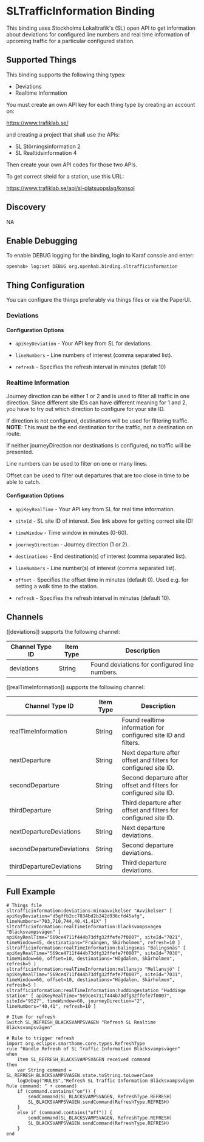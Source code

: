 # SLTrafficInformation Binding

This binding uses Stockholms Lokaltrafik's (SL) open API to get information about deviations for configured line numbers and real time information of upcoming traffic for a particular configured station.


## Supported Things

This binding supports the following thing types:

- Deviations
- Realtime Information

You must create an own API key for each thing type by creating an account on:

https://www.trafiklab.se/

and creating a project that shall use the APIs:

- SL Störningsinformation 2
- SL Realtidsinformation 4

Then create your own API codes for those two APIs.

To get correct siteid for a station, use this URL:

https://www.trafiklab.se/api/sl-platsuppslag/konsol

## Discovery

NA

## Enable Debugging

To enable DEBUG logging for the binding, login to Karaf console and enter:

`openhab> log:set DEBUG org.openhab.binding.sltrafficinformation`

## Thing Configuration

You can configure the things preferably via things files or via the PaperUI.

### Deviations

#### Configuration Options

*   `apiKeyDeviation` - Your API key from SL for deviations.

*   `lineNumbers` - Line numbers of interest (comma separated list).

*   `refresh` - Specifies the refresh interval in minutes (defalt 10)

### Realtime Information

Journey direction can be either 1 or 2 and is used to filter all traffic in one direction. 
Since different site IDs can have different meaning for 1 and 2, you have to try out which direction to configure for your site ID.

If direction is not configured, destinations will be used for filtering traffic.
**NOTE**: This must be the end destination for the traffic, not a destination on route.

If neither journeyDirection nor destinations is configured, no traffic will be presented.

Line numbers can be used to filter on one or many lines.

Offset can be used to filter out departures that are too close in time to be able to catch.


#### Configuration Options 

*   `apiKeyRealTime` - Your API key from SL for real time information.

*   `siteId` - SL site ID of interest. See link above for getting correct site ID!

*   `timeWindow` - Time window in minutes (0-60).

*   `journeyDirection` - Journey direction (1 or 2).

*   `destinations` - End destination(s) of interest (comma separated list).

*   `lineNumbers` - Line number(s) of interest (comma separated list).

*   `offset` - Specifies the offset time in minutes (default 0). Used e.g. for setting a walk time to the station.

*   `refresh` - Specifies the refresh interval in minutes (default 10).


## Channels

([deviations]) supports the following channel:

| Channel Type ID     | Item Type | Description                       |
|------------|--------|-----------------------------------------------|
| deviations | String | Found deviations for configured  line numbers.|

([realTimeInformation]) supports the following channel:

| Channel Type ID           | Item Type | Description                                                          |
|---------------------------|--------|-------------------------------------------------------------------------|
| realTimeInformation       | String | Found realtime information for configured site ID and filters.          |
| nextDeparture             | String | Next departure after offset and filters for configured site ID.         |
| secondDeparture           | String | Second departure after offset and filters for configured site ID.       |
| thirdDeparture            | String | Third departure after offset and filters for configured site ID.        |
| nextDepartureDeviations   | String | Next departure deviations.                                              |
| secondDepartureDeviations | String | Second departure deviations.                                            |
| thirdDepartureDeviations  | String | Third departure deviations.                                             |


## Full Example

```
# Things file
sltrafficinformation:deviations:minaavvikelser "Avvikelser" [ apiKeyDeviation="d5gffb2cc7834bd2b242d936cfd45afg", lineNumbers="703,710,744,40,41,41X" ]
sltrafficinformation:realTimeInformation:blacksvampsvagen "Bläcksvampsvägen" [ apiKeyRealTime="569ce4711f444b73dfg32ffefe7f0007", siteId="7021", timeWindow=45, destinations="Fruängen, Skärholmen", refresh=10 ]
sltrafficinformation:realTimeInformation:balingsnas "Balingsnäs" [ apiKeyRealTime="569ce4711f444b73dfg32ffefe7f0007", siteId="7030", timeWindow=60, offset=10, destinations="Högdalen, Skärholmen", refresh=5 ]
sltrafficinformation:realTimeInformation:mellansjo "Mellansjö" [ apiKeyRealTime="569ce4711f444b73dfg32ffefe7f0007", siteId="7031", timeWindow=60, offset=10, destinations="Högdalen, Skärholmen", refresh=5 ]
sltrafficinformation:realTimeInformation:huddingestation "Huddinge Station" [ apiKeyRealTime="569ce4711f444b73dfg32ffefe7f0007", siteId="9527", timeWindow=60, journeyDirection="2", lineNumbers="40,41", refresh=10 ]

# Item for refresh
Switch SL_REFRESH_BLACKSVAMPSVAGEN "Refresh SL Realtime Bläcksvampsvägen"

# Rule to trigger refresh
import org.eclipse.smarthome.core.types.RefreshType
rule "Handle Refresh of SL Traffic Information Bläcksvampsvägen"
when
    Item SL_REFRESH_BLACKSVAMPSVAGEN received command
then
    var String command = SL_REFRESH_BLACKSVAMPSVAGEN.state.toString.toLowerCase
    logDebug("RULES","Refresh SL Traffic Information Bläcksvampsvägen Rule command: " + command)
    if (command.contains("on")) {
        sendCommand(SL_BLACKSVAMPSVAGEN, RefreshType.REFRESH)
        SL_BLACKSVAMPSVAGEN.sendCommand(RefreshType.REFRESH)
    }
    else if (command.contains("off")) {
        sendCommand(SL_BLACKSVAMPSVAGEN, RefreshType.REFRESH)
        SL_BLACKSVAMPSVAGEN.sendCommand(RefreshType.REFRESH)
    }
end


```

